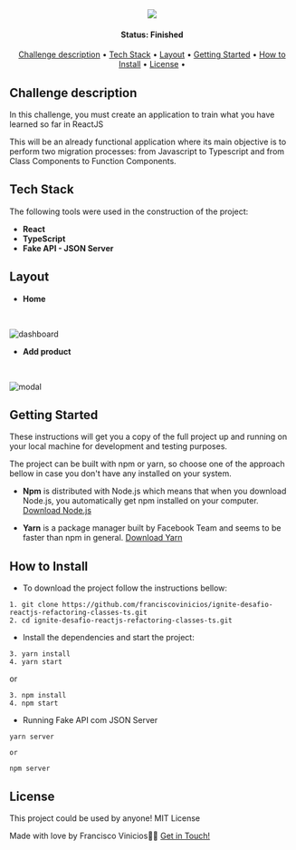 <div align="center">
   <img  src="https://user-images.githubusercontent.com/78514869/155857335-276f7ad1-2d11-436e-b0f7-5f04463e34a6.svg">
</div>


<h4 align="center"> 
	 Status: Finished
</h4>


<p align="center">
 <a href="#challenge-description">Challenge description</a> • 
 <a href="#tech-stack">Tech Stack</a> • 
 <a href="#layout">Layout</a> • 
 <a href="#getting-started">Getting Started</a> • 
 <a href="#how-to-install">How to Install</a> • 
 <a href="#license">License</a> • 
</p>


## Challenge description

<p>
  In this challenge, you must create an application to train what you have learned so far in ReactJS

This will be an already functional application where its main objective is to perform two migration processes: from Javascript to
 Typescript and from Class Components to Function Components.

</p>

## Tech Stack

The following tools were used in the construction of the project:

-   **React**
-   **TypeScript**
-   **Fake API - JSON Server**

## Layout

* **Home**
<br/>

![dashboard](https://user-images.githubusercontent.com/78514869/155857343-f1b8238c-8aff-406f-b8e9-643fa6dda827.png)
<br/>


* **Add product**
<br/>

![modal](https://user-images.githubusercontent.com/78514869/155857339-eca99313-f602-48a2-ac1e-588fd21f3deb.png)


## Getting Started

These instructions will get you a copy of the full project up and running on your local machine for development and testing purposes.

The project can be built with npm or yarn, so choose one of the approach bellow in case you don't have any installed on your system.

* **Npm** is distributed with Node.js which means that when you download Node.js, you automatically get npm installed on your computer. [Download Node.js](https://nodejs.org/en/download/)

* **Yarn** is a package manager built by Facebook Team and seems to be faster than npm in general.  [Download Yarn](https://yarnpkg.com/en/docs/install)


## How to Install

* To download the project follow the instructions bellow:

```
1. git clone https://github.com/franciscovinicios/ignite-desafio-reactjs-refactoring-classes-ts.git
2. cd ignite-desafio-reactjs-refactoring-classes-ts.git
```

* Install the dependencies and start the project:

```
3. yarn install
4. yarn start

```

or

```
3. npm install
4. npm start
```

* Running Fake API com JSON Server

```
yarn server 

or

npm server
```



## License

This project could be used by anyone! MIT License

Made with love by Francisco Vinicios👋🏽 [Get in Touch!](https://www.linkedin.com/in/franciscoviniciosti/)
